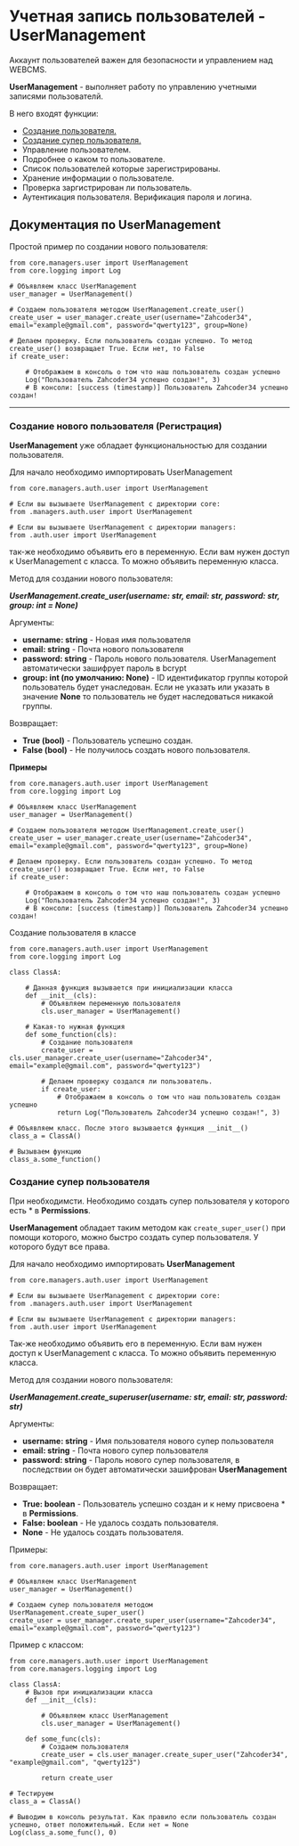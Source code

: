# Учетная запись пользователей - UserManagement

Аккаунт пользователей важен для безопасности и управлением над WEBCMS.

**UserManagement** - выполняет работу по управлению учетными записями пользователй.

В него входят функции:

- [Создание пользователя.](#_1)
- [Создание супер пользователя.](#_2)
- Управление пользователем.
- Подробнее о каком то пользователе.
- Список пользователей которые зарегистрированы.
- Хранение информации о пользователе.
- Проверка заргистрирован ли пользователь.
- Аутентикация пользователя. Верификация пароля и логина.

## Документация по UserManagement

Простой пример по создании нового пользователя:

    from core.managers.user import UserManagement
    from core.logging import Log

    # Объявляем класс UserManagement
    user_manager = UserManagement()

    # Создаем пользователя методом UserManagement.create_user()
    create_user = user_manager.create_user(username="Zahcoder34", email="example@gmail.com", password="qwerty123", group=None)

    # Делаем проверку. Если пользователь создан успешно. То метод create_user() возвращает True. Если нет, то False
    if create_user:

        # Отображаем в консоль о том что наш пользователь создан успешно
        Log("Пользователь Zahcoder34 успешно создан!", 3)
        # В консоли: [success (timestamp)] Пользователь Zahcoder34 успешно создан!

***

### Создание нового пользователя (Регистрация)

**UserManagement** уже обладает функциональностью для создании пользователя. 

Для начало необходимо импортировать UserManagement

    from core.managers.auth.user import UserManagement

    # Если вы вызываете UserManagement с директории core:
    from .managers.auth.user import UserManagement

    # Если вы вызываете UserManagement с директории managers:
    from .auth.user import UserManagement

так-же необходимо объявить его в переменную. Если вам нужен доступ к UserManagement с класса. То можно объявить переменную класса.

Метод для создании нового пользователя:

***UserManagement.create_user(username: str, email: str, password: str, group: int = None)***

Аргументы:

- **username: string** - Новая имя пользователя
- **email: string** - Почта нового пользователя
- **password: string** - Пароль нового пользователя. UserManagement автоматически зашифрует пароль в bcrypt
- **group: int (по умолчанию: None)** - ID идентификатор группы которой пользователь будет унаследован. Если не указать или указать в значение **None** то пользователь не будет наследоваться никакой группы.

Возвращает:

- **True (bool)** - Пользователь успешно создан.
- **False (bool)** - Не получилось создать нового пользователя.

**Примеры**

    from core.managers.auth.user import UserManagement
    from core.logging import Log

    # Объявляем класс UserManagement
    user_manager = UserManagement()

    # Создаем пользователя методом UserManagement.create_user()
    create_user = user_manager.create_user(username="Zahcoder34", email="example@gmail.com", password="qwerty123", group=None)

    # Делаем проверку. Если пользователь создан успешно. То метод create_user() возвращает True. Если нет, то False
    if create_user:

        # Отображаем в консоль о том что наш пользователь создан успешно
        Log("Пользователь Zahcoder34 успешно создан!", 3)
        # В консоли: [success (timestamp)] Пользователь Zahcoder34 успешно создан!

Создание пользователя в классе

    from core.managers.auth.user import UserManagement
    from core.logging import Log

    class ClassA:

        # Данная функция вызывается при инициализации класса
        def __init__(cls):
            # Объявляем переменную пользователя
            cls.user_manager = UserManagement()

        # Какая-то нужная функция
        def some_function(cls):
            # Создание пользователя
            create_user = cls.user_manager.create_user(username="Zahcoder34", email="example@gmail.com", password="qwerty123")
            
            # Делаем проверку создался ли пользователь.
            if create_user:
                # Отображаем в консоль о том что наш пользователь создан успешно
                return Log("Пользователь Zahcoder34 успешно создан!", 3)
    
    # Объявляем класс. После этого вызывается функция __init__()
    class_a = ClassA()

    # Вызываем функцию
    class_a.some_function()

### Создание супер пользователя

При необходимсти. Необходимо создать супер пользователя у которого есть * в **Permissions**.

**UserManagement** обладает таким методом как `create_super_user()` при помощи которого, можно быстро создать супер пользователя.
У которого будут все права.

Для начало необходимо импортировать **UserManagement**

    from core.managers.auth.user import UserManagement

    # Если вы вызываете UserManagement с директории core:
    from .managers.auth.user import UserManagement

    # Если вы вызываете UserManagement с директории managers:
    from .auth.user import UserManagement

Так-же необходимо объявить его в переменную. Если вам нужен доступ к UserManagement с класса. То можно объявить переменную класса.

Метод для создании нового пользователя:

***UserManagement.create_superuser(username: str, email: str, password: str)***

Аргументы:

- **username: string** - Имя пользователя нового супер пользователя
- **email: string** - Почта нового супер пользователя
- **password: string** - Пароль нового супер пользователя, в последствии он будет автоматически зашифрован **UserManagement**

Возвращает:

- **True: boolean** - Пользователь успешно создан и к нему присвоена * в **Permissions**.
- **False: boolean** - Не удалось создать пользователя.
- **None** - Не удалось создать пользователя.

Примеры:

    from core.managers.auth.user import UserManagement

    # Объявляем класс UserManagement
    user_manager = UserManagement()
    
    # Создаем супер пользователя методом UserManagement.create_super_user()
    create_user = user_manager.create_super_user(username="Zahcoder34", email="example@gmail.com", password="qwerty123")

Пример с классом:

    from core.managers.auth.user import UserManagement
    from core.managers.logging import Log

    class ClassA:
        # Вызов при инициализации класса
        def __init__(cls):

            # Объявляем класс UserManagement
            cls.user_manager = UserManagement()
        
        def some_func(cls):
            # Создаем пользователя
            create_user = cls.user_manager.create_super_user("Zahcoder34", "example@gmail.com", "qwerty123")

            return create_user
    
    # Тестируем
    class_a = ClassA()

    # Выводим в консоль результат. Как правило если пользователь создан успешно, ответ положительный. Если нет = None
    Log(class_a.some_func(), 0)
